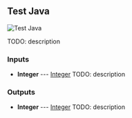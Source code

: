 ## Test Java

![Test Java](assets/img/cards/testJavaModule.png)

TODO: description


### Inputs


* **Integer** --- [Integer](types/Integer.html)
  TODO: description





### Outputs


* **Integer** --- [Integer](types/Integer.html)
  TODO: description




